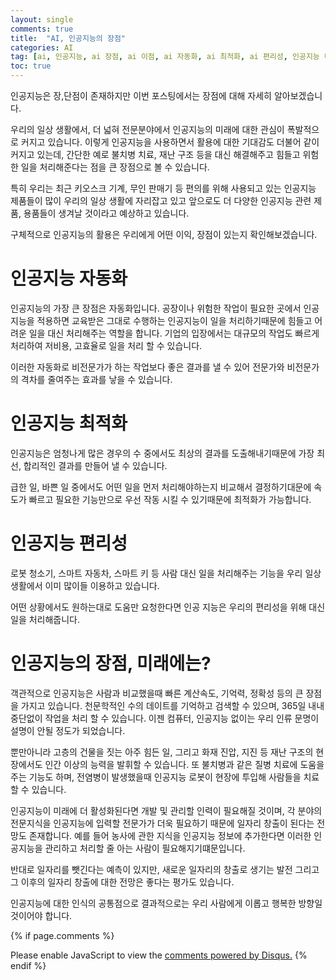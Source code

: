 ```yaml
---
layout: single
comments: true
title:  "AI, 인공지능의 장점"
categories: AI
tag: [ai, 인공지능, ai 장점, ai 이점, ai 자동화, ai 최적화, ai 편리성, 인공지능 미래, 인공지능 장점, 인공지능 이점, 인공지능 일자리]
toc: true
---
```





인공지능은 장,단점이 존재하지만 이번 포스팅에서는 장점에 대해 자세히 알아보겠습니다.

우리의 일상 생활에서, 더 넓혀 전문분야에서 인공지능의 미래에 대한 관심이 폭발적으로 커지고 있습니다. 이렇게 인공지능을 사용하면서 활용에 대한 기대감도 더불어 같이 커지고 있는데, 간단한 예로 불치병 치료, 재난 구조 등을 대신 해결해주고 힘들고 위험한 일을 처리해준다는 점을 큰 장점으로 볼 수 있습니다.

특히 우리는 최근 키오스크 기계, 무인 판매기 등 편의를 위해 사용되고 있는 인공지능 제품들이 많이 우리의 일상 생활에 자리잡고 있고 앞으로도 더 다양한 인공지능 관련 제품, 용품들이 생겨날 것이라고 예상하고 있습니다.

구체적으로 인공지능의 활용은 우리에게 어떤 이익, 장점이 있는지 확인해보겠습니다.


# 인공지능 자동화

인공지능의 가장 큰 장점은 자동화입니다. 공장이나 위험한 작업이 필요한 곳에서 인공지능을 적용하면 교육받은 그대로 수행하는 인공지능이 일을 처리하기때문에 힘들고 어려운 일을 대신 처리해주는 역할을 합니다. 기업의 입장에서는 대규모의 작업도 빠르게 처리하여 저비용, 고효율로 일을 처리 할 수 있습니다.

이러한 자동화로 비전문가가 하는 작업보다 좋은 결과를 낼 수 있어 전문가와 비전문가의 격차를 줄여주는 효과를 낳을 수 있습니다.


# 인공지능 최적화

인공지능은 엄청나게 많은 경우의 수 중에서도 최상의 결과를 도출해내기때문에 가장 최선, 합리적인 결과를 만들어 낼 수 있습니다.

급한 일, 바쁜 일 중에서도 어떤 일을 먼저 처리해야하는지 비교해서 결정하기대문에 속도가 빠르고 필요한 기능만으로 우선 작동 시킬 수 있기때문에 최적화가 가능합니다.


# 인공지능 편리성

로봇 청소기, 스마트 자동차, 스마트 키 등 사람 대신 일을 처리해주는 기능을 우리 일상 생활에서 이미 많이들 이용하고 있습니다.

어떤 상황에서도 원하는대로 도움만 요청한다면 인공 지능은 우리의 편리성을 위해 대신 일을 처리해줍니다.


# 인공지능의 장점, 미래에는?

객관적으로 인공지능은 사람과 비교했을때 빠른 계산속도, 기억력, 정확성 등의 큰 장점을 가지고 있습니다. 천문학적인 수의 데이트를 기억하고 검색할 수 있으며, 365일 내내 중단없이 작업을 처리 할 수 있습니다. 이젠 컴퓨터, 인공지능 없이는 우리 인류 문명이 설명이 안될 정도가 되었습니다.

뿐만아니라 고층의 건물을 짓는 아주 힘든 일, 그리고 화재 진압, 지진 등 재난 구조의 현장에서도 인간 이상의 능력을 발휘할 수 있습니다. 또 불치병과 같은 질병 치료에 도움을 주는 기능도 하며, 전염병이 발생했을때 인공지능 로봇이 현장에 투입해 사람들을 치료할 수 있습니다.

인공지능이 미래에 더 활성화된다면 개발 및 관리할 인력이 필요해질 것이며, 각 분야의 전문지식을 인공지능에 입력할 전문가가 더욱 필요하기 때문에 일자리 창출이 된다는 전망도 존재합니다. 예를 들어 농사에 관한 지식을 인공지능 정보에 추가한다면 이러한 인공지능을 관리하고 처리할 줄 아는 사람이 필요해지기떄문입니다.

반대로 일자리를 뺏긴다는 예측이 있지만, 새로운 일자리의 창출로 생기는 발전 그리고 그 이후의 일자리 창출에 대한 전망은 좋다는 평가도 있습니다.

인공지능에 대한 인식의 공통점으로 결과적으로는 우리 사람에게 이롭고 행복한 방향일 것이어야 합니다.


{% if page.comments %}
<div id="disqus_thread"></div>
<script>
    /**
    *  RECOMMENDED CONFIGURATION VARIABLES: EDIT AND UNCOMMENT THE SECTION BELOW TO INSERT DYNAMIC VALUES FROM YOUR PLATFORM OR CMS.
    *  LEARN WHY DEFINING THESE VARIABLES IS IMPORTANT: https://disqus.com/admin/universalcode/#configuration-variables    */
    
    var disqus_config = function () {
    this.page.url = "{{ page.url | absolute_url }};";  // Replace PAGE_URL with your page's canonical URL variable
    this.page.identifier = "{{ page.id }}";; // Replace PAGE_IDENTIFIER with your page's unique identifier variable
    };
    
    (function() { // DON'T EDIT BELOW THIS LINE
    var d = document, s = d.createElement('script');
    s.src = 'https://alphafaceblog.disqus.com/embed.js';
    s.setAttribute('data-timestamp', +new Date());
    (d.head || d.body).appendChild(s);
    })();
</script>
<noscript>Please enable JavaScript to view the <a href="https://disqus.com/?ref_noscript">comments powered by Disqus.</a></noscript>
{% endif %}